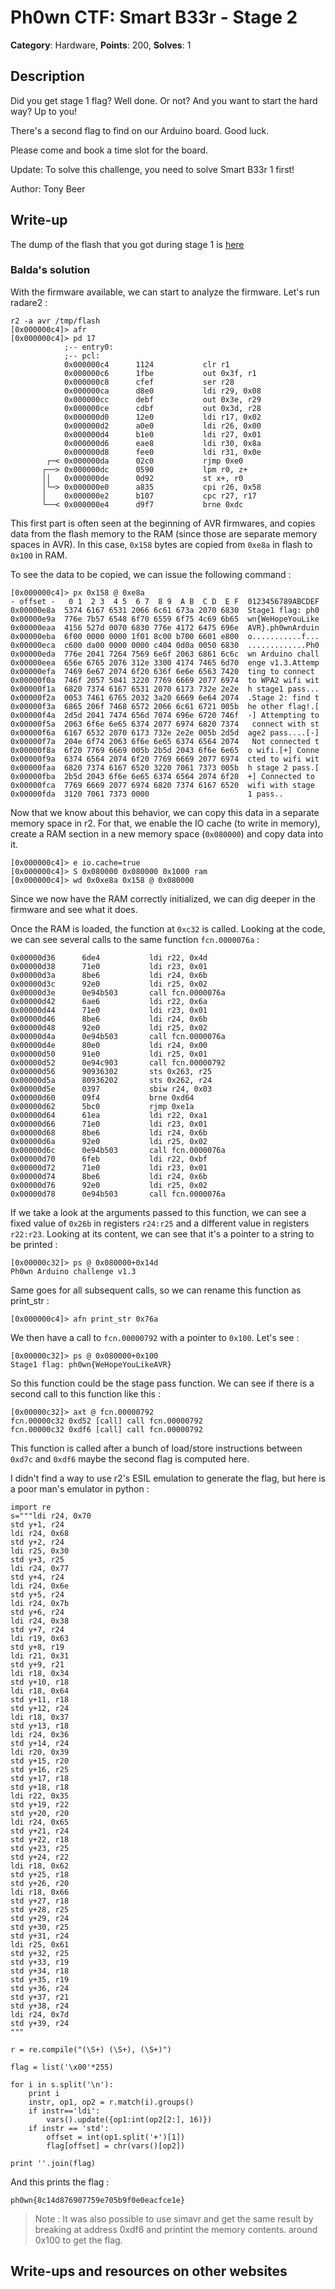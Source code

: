 # Ph0wn CTF: Smart B33r - Stage 2

**Category**: Hardware, **Points**: 200, **Solves**: 1

## Description

Did you get stage 1 flag? Well done.
Or not? And you want to start the hard way? Up to you!

There's a second flag to find on our Arduino board.
Good luck.

Please come and book a time slot for the board.

Update: To solve this challenge, you need to solve Smart B33r 1 first!

Author: Tony Beer


## Write-up

The dump of the flash that you got during stage 1 is [here](./flash.raw)

### Balda's solution

With the firmware available, we can start to analyze the firmware. Let's run
radare2 :

```
r2 -a avr /tmp/flash
[0x000000c4]> afr
[0x000000c4]> pd 17
            ;-- entry0:
            ;-- pcl:
            0x000000c4      1124           clr r1
            0x000000c6      1fbe           out 0x3f, r1
            0x000000c8      cfef           ser r28
            0x000000ca      d8e0           ldi r29, 0x08
            0x000000cc      debf           out 0x3e, r29
            0x000000ce      cdbf           out 0x3d, r28
            0x000000d0      12e0           ldi r17, 0x02
            0x000000d2      a0e0           ldi r26, 0x00
            0x000000d4      b1e0           ldi r27, 0x01
            0x000000d6      eae8           ldi r30, 0x8a
            0x000000d8      fee0           ldi r31, 0x0e
        ┌─< 0x000000da      02c0           rjmp 0xe0
       ┌──> 0x000000dc      0590           lpm r0, z+
       ││   0x000000de      0d92           st x+, r0
       │└─> 0x000000e0      a835           cpi r26, 0x58
       │    0x000000e2      b107           cpc r27, r17
       └──< 0x000000e4      d9f7           brne 0xdc
```
This first part is often seen at the beginning of AVR firmwares, and copies data
from the flash memory to the RAM (since those are separate memory spaces in
AVR). In this case, `0x158` bytes are copied from `0xe8a` in flash to `0x100` in RAM.

To see the data to be copied, we can issue the following command :

```
[0x000000c4]> px 0x158 @ 0xe8a
- offset -   0 1  2 3  4 5  6 7  8 9  A B  C D  E F  0123456789ABCDEF
0x00000e8a  5374 6167 6531 2066 6c61 673a 2070 6830  Stage1 flag: ph0
0x00000e9a  776e 7b57 6548 6f70 6559 6f75 4c69 6b65  wn{WeHopeYouLike
0x00000eaa  4156 527d 0070 6830 776e 4172 6475 696e  AVR}.ph0wnArduin
0x00000eba  6f00 0000 0000 1f01 8c00 b700 6601 e800  o...........f...
0x00000eca  c600 da00 0000 0000 c404 0d0a 0050 6830  .............Ph0
0x00000eda  776e 2041 7264 7569 6e6f 2063 6861 6c6c  wn Arduino chall
0x00000eea  656e 6765 2076 312e 3300 4174 7465 6d70  enge v1.3.Attemp
0x00000efa  7469 6e67 2074 6f20 636f 6e6e 6563 7420  ting to connect 
0x00000f0a  746f 2057 5041 3220 7769 6669 2077 6974  to WPA2 wifi wit
0x00000f1a  6820 7374 6167 6531 2070 6173 732e 2e2e  h stage1 pass...
0x00000f2a  0053 7461 6765 2032 3a20 6669 6e64 2074  .Stage 2: find t
0x00000f3a  6865 206f 7468 6572 2066 6c61 6721 005b  he other flag!.[
0x00000f4a  2d5d 2041 7474 656d 7074 696e 6720 746f  -] Attempting to
0x00000f5a  2063 6f6e 6e65 6374 2077 6974 6820 7374   connect with st
0x00000f6a  6167 6532 2070 6173 732e 2e2e 005b 2d5d  age2 pass....[-]
0x00000f7a  204e 6f74 2063 6f6e 6e65 6374 6564 2074   Not connected t
0x00000f8a  6f20 7769 6669 005b 2b5d 2043 6f6e 6e65  o wifi.[+] Conne
0x00000f9a  6374 6564 2074 6f20 7769 6669 2077 6974  cted to wifi wit
0x00000faa  6820 7374 6167 6520 3220 7061 7373 005b  h stage 2 pass.[
0x00000fba  2b5d 2043 6f6e 6e65 6374 6564 2074 6f20  +] Connected to 
0x00000fca  7769 6669 2077 6974 6820 7374 6167 6520  wifi with stage 
0x00000fda  3120 7061 7373 0000                      1 pass..
```
Now that we know about this behavior, we can copy this data in a separate memory
space in r2. For that, we enable the IO cache (to write in memory), create a RAM
section in a new memory space (`0x080000`) and copy data into it.

```
[0x000000c4]> e io.cache=true
[0x000000c4]> S 0x080000 0x080000 0x1000 ram
[0x000000c4]> wd 0x0xe8a 0x158 @ 0x080000
```

Since we now have the RAM correctly initialized, we can dig deeper in the
firmware and see what it does.

Once the RAM is loaded, the function at `0xc32` is called. Looking at the code,
we can see several calls to the same function `fcn.0000076a` :

```
0x00000d36      6de4           ldi r22, 0x4d
0x00000d38      71e0           ldi r23, 0x01
0x00000d3a      8be6           ldi r24, 0x6b
0x00000d3c      92e0           ldi r25, 0x02
0x00000d3e      0e94b503       call fcn.0000076a
0x00000d42      6ae6           ldi r22, 0x6a
0x00000d44      71e0           ldi r23, 0x01
0x00000d46      8be6           ldi r24, 0x6b
0x00000d48      92e0           ldi r25, 0x02
0x00000d4a      0e94b503       call fcn.0000076a
0x00000d4e      80e0           ldi r24, 0x00
0x00000d50      91e0           ldi r25, 0x01
0x00000d52      0e94c903       call fcn.00000792
0x00000d56      90936302       sts 0x263, r25
0x00000d5a      80936202       sts 0x262, r24
0x00000d5e      0397           sbiw r24, 0x03
0x00000d60      09f4           brne 0xd64
0x00000d62      5bc0           rjmp 0xe1a
0x00000d64      61ea           ldi r22, 0xa1
0x00000d66      71e0           ldi r23, 0x01
0x00000d68      8be6           ldi r24, 0x6b
0x00000d6a      92e0           ldi r25, 0x02
0x00000d6c      0e94b503       call fcn.0000076a
0x00000d70      6feb           ldi r22, 0xbf
0x00000d72      71e0           ldi r23, 0x01
0x00000d74      8be6           ldi r24, 0x6b
0x00000d76      92e0           ldi r25, 0x02
0x00000d78      0e94b503       call fcn.0000076a
```

If we take a look at the arguments passed to this function, we can see a fixed
value of `0x26b` in registers `r24:r25` and a different value in registers
`r22:r23`. Looking at its content, we can see that it's a pointer to a string to
be printed :
```
[0x00000c32]> ps @ 0x080000+0x14d
Ph0wn Arduino challenge v1.3
```
Same goes for all subsequent calls, so we can rename this function as print_str
:
```
[0x000000c4]> afn print_str 0x76a
```

We then have a call to `fcn.00000792` with a pointer to `0x100`. Let's see :

```
[0x00000c32]> ps @ 0x080000+0x100
Stage1 flag: ph0wn{WeHopeYouLikeAVR}
```

So this function could be the stage pass function. We can see if there is a
second call to this function like this :
```
[0x00000c32]> axt @ fcn.00000792
fcn.00000c32 0xd52 [call] call fcn.00000792
fcn.00000c32 0xdf6 [call] call fcn.00000792
```

This function is called after a bunch of load/store instructions between `0xd7c`
and `0xdf6` maybe the second flag is computed here.

I didn't find a way to use r2's ESIL emulation to generate the flag, but here
is a poor man's emulator in python :

```
import re
s="""ldi r24, 0x70
std y+1, r24
ldi r24, 0x68
std y+2, r24
ldi r25, 0x30
std y+3, r25
ldi r24, 0x77
std y+4, r24
ldi r24, 0x6e
std y+5, r24
ldi r24, 0x7b
std y+6, r24
ldi r24, 0x38
std y+7, r24
ldi r19, 0x63
std y+8, r19
ldi r21, 0x31
std y+9, r21
ldi r18, 0x34
std y+10, r18
ldi r18, 0x64
std y+11, r18
std y+12, r24
ldi r18, 0x37
std y+13, r18
ldi r24, 0x36
std y+14, r24
ldi r20, 0x39
std y+15, r20
std y+16, r25
std y+17, r18
std y+18, r18
ldi r22, 0x35
std y+19, r22
std y+20, r20
ldi r24, 0x65
std y+21, r24
std y+22, r18
std y+23, r25
std y+24, r22
ldi r18, 0x62
std y+25, r18
std y+26, r20
ldi r18, 0x66
std y+27, r18
std y+28, r25
std y+29, r24
std y+30, r25
std y+31, r24
ldi r25, 0x61
std y+32, r25
std y+33, r19
std y+34, r18
std y+35, r19
std y+36, r24
std y+37, r21
std y+38, r24
ldi r24, 0x7d
std y+39, r24
"""

r = re.compile("(\S+) (\S+), (\S+)")

flag = list('\x00'*255)

for i in s.split('\n'):
    print i
    instr, op1, op2 = r.match(i).groups()
    if instr=='ldi':
        vars().update({op1:int(op2[2:], 16)})
    if instr == 'std':
        offset = int(op1.split('+')[1])
        flag[offset] = chr(vars()[op2])

print ''.join(flag)
```
And this prints the flag : 
```
ph0wn{8c14d876907759e705b9f0e0eacfce1e}
```

> Note : It was also possible to use simavr and get the same result by breaking
> at address 0xdf6 and printint the memory contents. around 0x100 to get the flag.


## Write-ups and resources on  other websites


